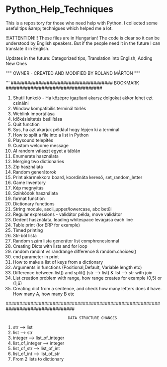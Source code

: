 # Python_Help_Techniques
This is a repository for those who need help with Python. I collected some useful tips &amp;amp; technigues which helped me a lot.


!!!ATTENTION!!! These files are in Hungarian! The code is clear so it can be understood by English speakers. But if the people need it in the future I can translate it in English. 

Updates in the future: Categorized tips, Translation into English, Adding New Ones

"""
OWNER - CREATED AND MODIFIED BY ROLAND MÁRTON 
"""

'''
##################################### BOOKMARK ###################################
1) Shutil funkció - Ha középre igazítani akarsz dolgokat akkor lehet ezt csinálni
2) Window kompatibilis terminál törlés 
3) Weblink importálása
4) Időkésleltetés beállítása
5) Quit function
6) Sys, ha azt akarjuk például hogy lépjen ki a terminál 
7) How to split a file into a list in Python
8) Playsound telepítés
9) Custom welcome message
10) AI random választ egyet a táblán
11) Enumerate használata
12) Merging two dictionaries 
13) Zip használata
14) Random generátorok 
15) Print akármekkora board, koordináta kereső, set_random_letter 
16) Game Inventory 
17) Kép megnyitás 
18) Színkódok használata
19) format function
20) Dictionary functions
21) String module, ascii_upper/lowercase, abc betűi
22) Regular expressions - validátor példa, move validátor
23) Dedent használata, leading whitespace levágása each line
24) Table print (for ERP for example)
25) Timed printing
26) Str-ből lista
27) Random szám lista generátor list comphrenesionnal
28) Creating Dicts with lists and for loop
29) random randint vs randrange difference & random.choices()
30) end parameter in print
31) How to make a list of keys from a dictionary
32) Arguments in functions (Positional,Default, Variable length etc)
33) Difference between list() and split() (str --> list) & list --> str with join
34) List creation problem with range, how range creates for example (0,5) or (1,6)
35) Creating dict from a sentence, and check how many letters does it have. How many A, how many B etc

#################################################################################

                                DATA STRUCTURE CHANGES
1) str --> list
2) list --> str
3) integer --> list_of_integer
4) list_of_integer --> integer
5) list_of_str --> list_of_int
6) list_of_int --> list_of_str
7) From 2 lists to dictionary
